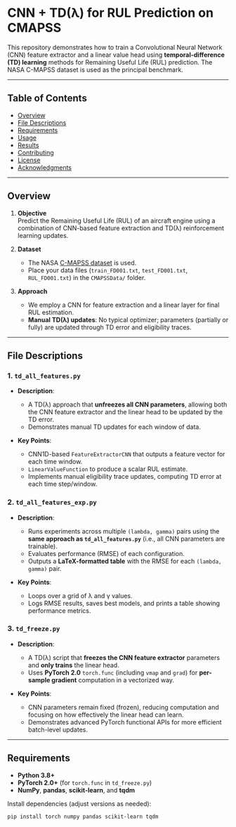 # CNN + TD(λ) for RUL Prediction on CMAPSS

This repository demonstrates how to train a Convolutional Neural Network (CNN) feature extractor and a linear value head using **temporal-difference (TD) learning** methods for Remaining Useful Life (RUL) prediction. The NASA C-MAPSS dataset is used as the principal benchmark.

---

## Table of Contents

- [Overview](#overview)
- [File Descriptions](#file-descriptions)
- [Requirements](#requirements)
- [Usage](#usage)
- [Results](#results)
- [Contributing](#contributing)
- [License](#license)
- [Acknowledgments](#acknowledgments)

---

## Overview

1. **Objective**  
   Predict the Remaining Useful Life (RUL) of an aircraft engine using a combination of CNN-based feature extraction and TD(λ) reinforcement learning updates.

2. **Dataset**  
   - The NASA [C-MAPSS dataset](https://ti.arc.nasa.gov/tech/dash/groups/pcoe/prognostic-data-repository/) is used.
   - Place your data files (`train_FD001.txt`, `test_FD001.txt`, `RUL_FD001.txt`) in the `CMAPSSData/` folder.

3. **Approach**  
   - We employ a CNN for feature extraction and a linear layer for final RUL estimation.
   - **Manual TD(λ) updates**: No typical optimizer; parameters (partially or fully) are updated through TD error and eligibility traces.

---

## File Descriptions

### 1. `td_all_features.py`
- **Description**:  
  - A TD(λ) approach that **unfreezes all CNN parameters**, allowing both the CNN feature extractor and the linear head to be updated by the TD error.
  - Demonstrates manual TD updates for each window of data.

- **Key Points**:
  - CNN1D-based `FeatureExtractorCNN` that outputs a feature vector for each time window.
  - `LinearValueFunction` to produce a scalar RUL estimate.
  - Implements manual eligibility trace updates, computing TD error at each time step/window.

### 2. `td_all_features_exp.py`
- **Description**:  
  - Runs experiments across multiple `(lambda, gamma)` pairs using the **same approach as `td_all_features.py`** (i.e., all CNN parameters are trainable).
  - Evaluates performance (RMSE) of each configuration.
  - Outputs a **LaTeX-formatted table** with the RMSE for each `(lambda, gamma)` pair.

- **Key Points**:
  - Loops over a grid of λ and γ values.
  - Logs RMSE results, saves best models, and prints a table showing performance metrics.

### 3. `td_freeze.py`
- **Description**:  
  - A TD(λ) script that **freezes the CNN feature extractor** parameters and **only trains** the linear head.
  - Uses **PyTorch 2.0** `torch.func` (including `vmap` and `grad`) for **per-sample gradient** computation in a vectorized way.

- **Key Points**:
  - CNN parameters remain fixed (frozen), reducing computation and focusing on how effectively the linear head can learn.
  - Demonstrates advanced PyTorch functional APIs for more efficient batch-level updates.
---

## Requirements

- **Python 3.8+**
- **PyTorch 2.0+** (for `torch.func` in `td_freeze.py`)
- **NumPy**, **pandas**, **scikit-learn**, and **tqdm**

Install dependencies (adjust versions as needed):

```bash
pip install torch numpy pandas scikit-learn tqdm
